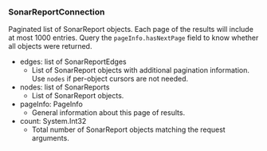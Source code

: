 ### SonarReportConnection
Paginated list of SonarReport objects. Each page of the results will include at most 1000 entries. Query the `pageInfo.hasNextPage` field to know whether all objects were returned.

- edges: list of SonarReportEdges
  - List of SonarReport objects with additional pagination information. Use `nodes` if per-object cursors are not needed.
- nodes: list of SonarReports
  - List of SonarReport objects.
- pageInfo: PageInfo
  - General information about this page of results.
- count: System.Int32
  - Total number of SonarReport objects matching the request arguments.
